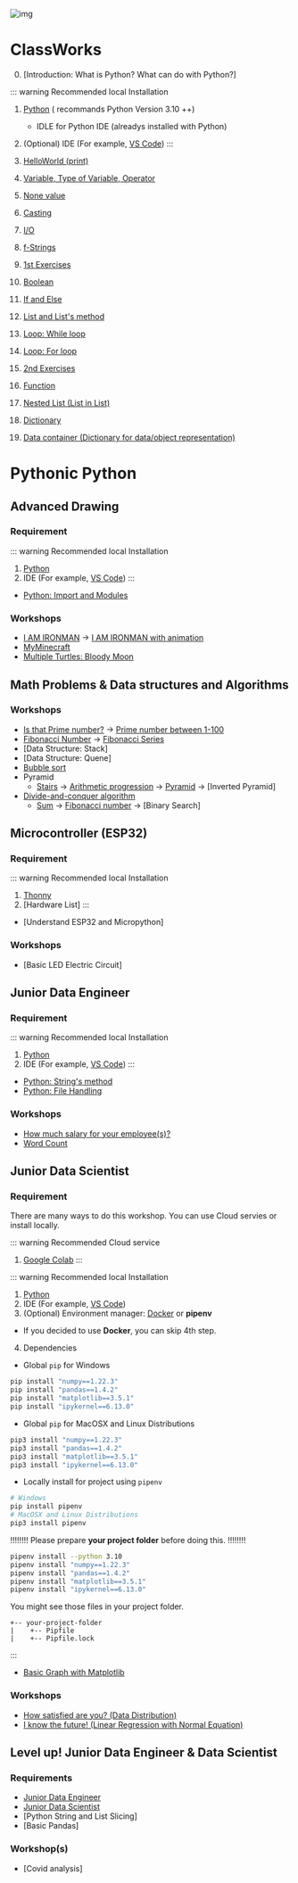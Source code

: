 ![img](favicon.ico)



# ClassWorks
 

0. [Introduction: What is Python? What can do with Python?]

::: warning Recommended local Installation
1. [Python](https://www.python.org/) ( recommands Python Version 3.10 ++)
    - IDLE for Python IDE (alreadys installed with Python)
2. (Optional) IDE (For example, [VS Code](https://code.visualstudio.com/))
:::

1. [HelloWorld (print)](./classwork/HelloWorld.md)
1. [Variable, Type of Variable, Operator](./classwork/Variable/Variable.md)
1. [None value](./classwork/NoneValue.md)
1. [Casting](./classwork/Casting.md)
1. [I/O](./classwork/IO.md)
1. [f-Strings](./classwork/FString.md)
1. [1st Exercises](./classwork/FirstEx/FirstEx.md)
1. [Boolean](./classwork/Boolean/Boolean.md)
1. [If and Else](./classwork/IFElse.md)
1. [List and List's method](./classwork/List/List.md)
1. [Loop: While loop](./classwork/WhileLoop/WhileLoop.md)
1. [Loop: For loop](./classwork/ForLoop/ForLoop.md)
1. [2nd Exercises](./classwork/SecondEx/SecondEx.md)
1. [Function](./classwork/Function.md)
1. [Nested List (List in List)](./classwork/ListInList.md)
1. [Dictionary](./classwork/Dict.md)
1. [Data container (Dictionary for data/object representation)](./classwork/DataContainer.md)

# Pythonic Python

## Advanced Drawing

### Requirement

::: warning Recommended local Installation
1. [Python](https://www.python.org/)
2. IDE (For example, [VS Code](https://code.visualstudio.com/))
:::

- [Python: Import and Modules](./addon-lesson/AdvancedDrawing/import.md)

### Workshops

- [I AM IRONMAN](./addon-lesson/AdvancedDrawing/IAmIronman-1.md) -> [I AM IRONMAN with animation](./addon-lesson/AdvancedDrawing/IAmIronman-2.md)
- [MyMinecraft](./addon-lesson/AdvancedDrawing/MyMinecraft/MyMinecraft.md)
- [Multiple Turtles: Bloody Moon](./addon-lesson/AdvancedDrawing/BloodyMoon.md)

## Math Problems & Data structures and Algorithms

### Workshops
- [Is that Prime number?](./addon-lesson/math-dsa/Prime.md) -> [Prime number between 1-100](./addon-lesson/math-dsa/Primes.md)
- [Fibonacci Number](./addon-lesson/math-dsa/fibon.md) -> [Fibonacci Series](./addon-lesson/math-dsa/fibon-s.md)
- [Data Structure: Stack]
- [Data Structure: Quene]
- [Bubble sort](./addon-lesson/math-dsa/BubbleSort.md)
- Pyramid
    - [Stairs](./addon-lesson/math-dsa/Pyramid/1.md) -> [Arithmetic progression](./addon-lesson/math-dsa/Pyramid/AP.md) -> [Pyramid](./addon-lesson/math-dsa/Pyramid/2.md) -> [Inverted Pyramid]
- [Divide-and-conquer algorithm](./addon-lesson/math-dsa/Divide-and-conquer/Index.md)
    - [Sum](./addon-lesson/math-dsa/Divide-and-conquer/Sum.md) -> [Fibonacci number](./addon-lesson/math-dsa/Divide-and-conquer/Fibon.md) -> [Binary Search]

## Microcontroller (ESP32)
### Requirement

::: warning Recommended local Installation
1. [Thonny](https://thonny.org/)
2. [Hardware List]
:::

- [Understand ESP32 and Micropython]

### Workshops
- [Basic LED Electric Circuit]


## Junior Data Engineer

### Requirement

::: warning Recommended local Installation
1. [Python](https://www.python.org/)
2. IDE (For example, [VS Code](https://code.visualstudio.com/))
:::

- [Python: String's method](./addon-lesson/DE/String.md)
- [Python: File Handling](./addon-lesson/DE/File.md)

### Workshops
- [How much salary for your employee(s)?](./addon-lesson/DE/Salary.md)
- [Word Count](./addon-lesson/DE/WordCount.md)


## Junior Data Scientist

### Requirement
There are many ways to do this workshop. You can use Cloud servies or install locally.

::: warning Recommended Cloud service
1. [Google Colab](https://colab.research.google.com/)
:::

::: warning Recommended local Installation
1. [Python](https://www.python.org/)
2. IDE (For example, [VS Code](https://code.visualstudio.com/))
3. (Optional) Environment manager: [Docker](./addon-lesson/DS/env/Docker/Index.md) or **pipenv**
 - If you decided to use **Docker**, you can skip 4th step.
4. Dependencies

- Global ```pip``` for Windows

```sh
pip install "numpy==1.22.3"
pip install "pandas==1.4.2"
pip install "matplotlib==3.5.1"
pip install "ipykernel==6.13.0"
```

- Global ```pip``` for MacOSX and Linux Distributions

```sh
pip3 install "numpy==1.22.3"
pip3 install "pandas==1.4.2"
pip3 install "matplotlib==3.5.1"
pip3 install "ipykernel==6.13.0"
```

- Locally install for project using ```pipenv```
```sh
# Windows
pip install pipenv
# MacOSX and Linux Distributions
pip3 install pipenv
```

!!!!!!!! Please prepare **your project folder** before doing this. !!!!!!!!
```sh
pipenv install --python 3.10
pipenv install "numpy==1.22.3"
pipenv install "pandas==1.4.2"
pipenv install "matplotlib==3.5.1"
pipenv install "ipykernel==6.13.0"
```
You might see those files in your project folder.

```
+-- your-project-folder
|    +-- Pipfile		
|    +-- Pipfile.lock
```

:::

- [Basic Graph with Matplotlib](./addon-lesson/DS/BasicGraph.md)

### Workshops
- [How satisfied are you? (Data Distribution)](./addon-lesson/DS/DataDis.md)
- [I know the future! (Linear Regression with Normal Equation)](./addon-lesson/DS/LR_with_NE.md)

## Level up! Junior Data Engineer & Data Scientist

### Requirements

- [Junior Data Engineer](#junior-data-engineer)
- [Junior Data Scientist](#junior-data-scientist)
- [Python String and List Slicing]
- [Basic Pandas]

### Workshop(s)

- [Covid analysis]

